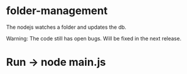 # folder-management
The nodejs watches a folder and updates the db.

Warning: The code still has open bugs. Will be fixed in the next release.

# Run -> node main.js
